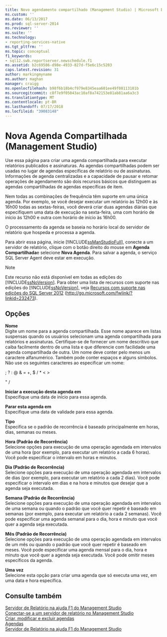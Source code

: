 ```yaml
---
title: Novo agendamento compartilhado (Management Studio) | Microsoft Docs
ms.custom: ''
ms.date: 06/13/2017
ms.prod: sql-server-2014
ms.reviewer: ''
ms.suite: ''
ms.technology:
- reporting-services-native
ms.tgt_pltfrm: ''
ms.topic: conceptual
f1_keywords:
- sql12.swb.reportserver.newschedule.f1
ms.assetid: b2c69586-d98e-4933-827d-f5e6c15c5203
caps.latest.revision: 31
author: markingmyname
ms.author: maghan
manager: craigg
ms.openlocfilehash: b98f6b18b4cf979e8345eaa601ee49f08113101b
ms.sourcegitcommit: c8f7e9f05043ac10af8a742153e81ab81aa6a3c3
ms.translationtype: MT
ms.contentlocale: pt-BR
ms.lasthandoff: 07/17/2018
ms.locfileid: "39083148"
---
```

# <a name="new-shared-schedule-management-studio"></a>Nova Agenda Compartilhada (Management Studio)
  Use essa página para criar uma agenda compartilhada para executar relatórios publicados e assinaturas. As agendas compartilhadas podem ser usadas no lugar de agendas específicas de relatório ou de assinaturas. Informações de agenda centralizadas e a capacidade de pausar e retomar operações de agendamento são dois recursos básicos que distinguem as agendas compartilhadas de agendas específicas de item.  
  
 Nem todas as combinações de frequência têm suporte em uma única agenda. Por exemplo, se você desejar executar um relatório às 12h00 e às 16h00 todas as sextas-feiras, você deverá criar duas agendas diárias que especifiquem uma data de execução na sexta-feira, uma com horário de início às 12h00 e outra com horário de início às 16h00.  
  
 O processamento da agenda se baseia no horário local do servidor de relatório que hospeda e processa a agenda.  
  
 Para abrir essa página, inicie [!INCLUDE[ssManStudioFull](../../includes/ssmanstudiofull-md.md)], conecte a um servidor de relatório, clique com o botão direito do mouse em **Agenda Compartilhada**e selecione **Nova Agenda**. Para salvar a agenda, o serviço SQL Server Agent deve estar em execução.  
  
> [!NOTE]  
>  Este recurso não está disponível em todas as edições do [!INCLUDE[ssNoVersion](../../includes/ssnoversion-md.md)]. Para obter uma lista de recursos com suporte nas edições do [!INCLUDE[ssNoVersion](../../includes/ssnoversion-md.md)], veja [Recursos com suporte nas edições do SQL Server 2012](http://go.microsoft.com/fwlink/?linkid=232473) (http://go.microsoft.com/fwlink/?linkid=232473).  
  
## <a name="options"></a>Opções  
 **Nome**  
 Digite um nome para a agenda compartilhada. Esse nome aparece em listas suspensas quando os usuários selecionam uma agenda compartilhada para relatórios e assinaturas. Certifique-se de fornecer um nome descritivo que caiba facilmente dentro de uma lista e que diferencie com facilidade uma agenda compartilhada de outra. Um nome deve conter pelo menos um caractere alfanumérico. Também pode conter espaços e alguns símbolos. Não use os seguintes caracteres ao especificar um nome:  
  
 ; ? : \@ & = +, $ / * \< >  
  
 " /  
  
 **Iniciar a execução desta agenda em**  
 Especifique uma data de início para essa agenda.  
  
 **Parar esta agenda em**  
 Especifique uma data de validade para essa agenda.  
  
 **Tipo**  
 Especifica se o padrão de recorrência é baseado principalmente em horas, dias, semanas ou meses.  
  
 **Hora (Padrão de Recorrência)**  
 Selecione opções para execução de uma operação agendada em intervalos de uma hora (por exemplo, para executar um relatório a cada 6 horas). Você pode especificar o intervalo em horas e minutos.  
  
 **Dia (Padrão de Recorrência)**  
 Selecione opções para execução de uma operação agendada em intervalos de dias (por exemplo, para executar um relatório a cada 2 dias). Você pode especificar o intervalo em dias e na hora e minutos que desejar que a agenda seja executada.  
  
 **Semana (Padrão de Recorrência)**  
 Selecione opções para execução de uma operação agendada em intervalos de uma semana ou quando o padrão que você quer repetir é baseado em semanas (por exemplo, para executar um relatório a cada 2 semanas). Você pode especificar uma agenda semanal para o dia, hora e minuto que você quer a agenda seja executada.  
  
 **Mês (Padrão de Recorrência)**  
 Selecione opções para execução de uma operação agendada em intervalos de um mês ou quando o padrão que você quer repetir é baseado em meses. Você pode especificar uma agenda mensal para o dia, hora e minuto que você quer a agenda seja executada. Você pode omitir meses específicos da agenda.  
  
 **Uma vez**  
 Selecione esta opção para criar uma agenda que só executa uma vez, em uma data e hora específica.  
  
## <a name="see-also"></a>Consulte também  
 [Servidor de Relatório na ajuda F1 do Management Studio](report-server-in-management-studio-f1-help.md)   
 [Conectar-se a um servidor de relatório no Management Studio](connect-to-a-report-server-in-management-studio.md)   
 [Criar, modificar e excluir agendas](../subscriptions/create-modify-and-delete-schedules.md)   
 [Agendas](../subscriptions/schedules.md)   
 [Servidor de Relatório na ajuda F1 do Management Studio](report-server-in-management-studio-f1-help.md)  
  
  
